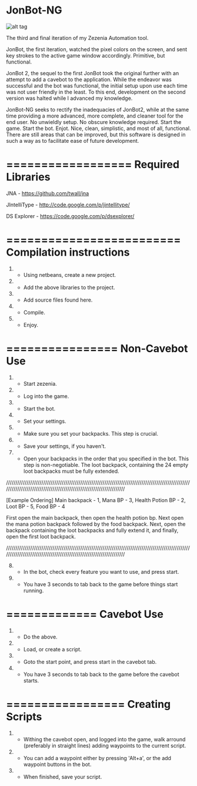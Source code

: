 JonBot-NG
=========

![alt tag](http://i.imgur.com/NSAIqpq.png)


The third and final iteration of my Zezenia Automation tool.

JonBot, the first iteration, watched the pixel colors on the screen, and sent key strokes to the active game window accordingly. Primitive, but functional.

JonBot 2, the sequel to the first JonBot took the original further with an attempt to add a cavebot to the application. While the endeavor was successful and the bot was functional, the initial setup upon use each time was not user friendly in the least. To this end, development on the second version was halted while I advanced my knowledge.

JonBot-NG seeks to rectify the inadequacies of JonBot2, while at the same time providing a more advanced, more 
complete, and cleaner tool for the end user. No unwieldly setup. No obscure knowledge required. Start the game. Start the bot. Enjot. Nice, clean, simplistic, and most of all, functional. There are still areas that can be improved, but this software is designed in such a way as to facilitate ease of future development.


==================
Required Libraries
==================
JNA - https://github.com/twall/jna

JIntelliType - http://code.google.com/p/jintellitype/

DS Explorer - https://code.google.com/p/dsexplorer/


=========================
Compilation instructions
=========================

1) - Using netbeans, create a new project.

2) - Add the above libraries to the project.

3) - Add source files found here.

4) - Compile.

5) - Enjoy.


================
Non-Cavebot Use
================

1) - Start zezenia.

2) - Log into the game.

3) - Start the bot.

4) - Set your settings.

5) - Make sure you set your backpacks. This step is crucial.

6) - Save your settings, if you haven't.

7) - Open your backpacks in the order that you specified in the bot. This step is non-negotiable. The loot backpack, containing the 24 empty loot backpacks must be fully extended. 

///////////////////////////////////////////////////////////////////////////////////////////////////////////////////////////////////////////////////////////////////

[Example Ordering] Main backpack - 1, Mana BP - 3, Health Potion BP - 2, Loot BP - 5, Food BP - 4

First open the main backpack, then open the health potion bp. Next open the mana potion backpack followed by the food backpack. Next, open the backpack containing the loot backpacks and fully extend it, and finally, open the first loot backpack.

///////////////////////////////////////////////////////////////////////////////////////////////////////////////////////////////////////////////////////////////////

8) - In the bot, check every feature you want to use, and press start.

9) - You have 3 seconds to tab back to the game before things start running.


=============
Cavebot Use
=============

1) - Do the above.

2) - Load, or create a script.

3) - Goto the start point, and press start in the cavebot tab.

4) - You have 3 seconds to tab back to the game before the cavebot starts.


=================
Creating Scripts
=================

1) - Withing the cavebot open, and logged into the game, walk arround (preferably in straight lines)
adding waypoints to the current script.

2) - You can add a waypoint either by pressing 'Alt+a', or the add waypoint buttons in the bot.

3) - When finished, save your script.
